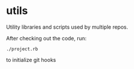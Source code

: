 # utils
Utility libraries and scripts used by multiple repos.

After checking out the code, run:

```
./project.rb
```

to initialize git hooks

